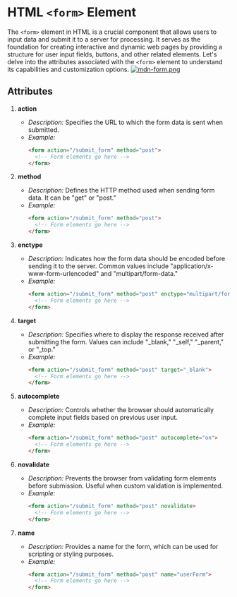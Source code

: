 # HTML `<form>` Element

The `<form>` element in HTML is a crucial component that allows users to input data and submit it to a server for processing. It serves as the foundation for creating interactive and dynamic web pages by providing a structure for user input fields, buttons, and other related elements. Let's delve into the attributes associated with the `<form>` element to understand its capabilities and customization options.
[![mdn-form.png](https://i.postimg.cc/3JS0BqNc/mdn-form.png)](https://postimg.cc/3dGwrngX)
## Attributes

1. **action**
   - *Description:* Specifies the URL to which the form data is sent when submitted.
   - *Example:*
     ```html
     <form action="/submit_form" method="post">
       <!-- Form elements go here -->
     </form>
     ```

2. **method**
   - *Description:* Defines the HTTP method used when sending form data. It can be "get" or "post."
   - *Example:*
     ```html
     <form action="/submit_form" method="post">
       <!-- Form elements go here -->
     </form>
     ```

3. **enctype**
   - *Description:* Indicates how the form data should be encoded before sending it to the server. Common values include "application/x-www-form-urlencoded" and "multipart/form-data."
   - *Example:*
     ```html
     <form action="/submit_form" method="post" enctype="multipart/form-data">
       <!-- Form elements go here -->
     </form>
     ```

4. **target**
   - *Description:* Specifies where to display the response received after submitting the form. Values can include "_blank," "_self," "_parent," or "_top."
   - *Example:*
     ```html
     <form action="/submit_form" method="post" target="_blank">
       <!-- Form elements go here -->
     </form>
     ```

5. **autocomplete**
   - *Description:* Controls whether the browser should automatically complete input fields based on previous user input.
   - *Example:*
     ```html
     <form action="/submit_form" method="post" autocomplete="on">
       <!-- Form elements go here -->
     </form>
     ```

6. **novalidate**
   - *Description:* Prevents the browser from validating form elements before submission. Useful when custom validation is implemented.
   - *Example:*
     ```html
     <form action="/submit_form" method="post" novalidate>
       <!-- Form elements go here -->
     </form>
     ```

7. **name**
   - *Description:* Provides a name for the form, which can be used for scripting or styling purposes.
   - *Example:*
     ```html
     <form action="/submit_form" method="post" name="userForm">
       <!-- Form elements go here -->
     </form>
     ```
